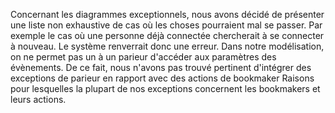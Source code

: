 Concernant les diagrammes exceptionnels, nous avons décidé de présenter une liste non exhaustive de cas où les choses pourraient mal se passer. Par exemple le cas où une personne déjà connectée chercherait à se connecter à nouveau. Le système renverrait donc une erreur.
Dans notre modélisation, on ne permet pas un à un parieur d'accéder aux paramètres des évènements. De ce fait, nous n'avons pas trouvé pertinent d'intégrer des exceptions de parieur en rapport avec des actions de bookmaker 
Raisons pour lesquelles la plupart de nos exceptions concernent les bookmakers et leurs actions.